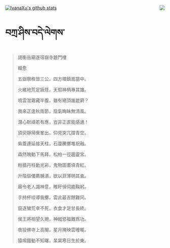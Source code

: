 [![IvanaXu's github stats](https://github-readme-stats.vercel.app/api?username=IvanaXu&show_icons=true&theme=vue-dark)](https://github.com/anuraghazra/github-readme-stats)
<img align="right" src="https://github-readme-stats.vercel.app/api/top-langs/?username=IvanaXu&langs_count=3&theme=graywhite" />
# བཀྲ་ཤིས་བདེ་ལེགས་
> 謁衡岳廟遂宿嶽寺題門樓
> 
> 韓愈
> 
> 五嶽祭秩皆三公，四方環鎮嵩當中。
> 
> 火維地荒足妖怪，天假神柄專其雄。
> 
> 噴雲泄霧藏半腹，雖有絕頂誰能窮？
> 
> 我來正逢秋雨節，陰氣晦昧無清風。
> 
> 潛心默禱若有應，豈非正直能感通！
> 
> 須臾靜掃衆峯出，仰見突兀撐青空。
> 
> 紫蓋連延接天柱，石廩騰擲堆祝融。
> 
> 森然魄動下馬拜，松柏一徑趨靈宮。
> 
> 粉牆丹柱動光彩，鬼物圖畫填青紅。
> 
> 升階傴僂薦脯酒，欲以菲薄明其衷。
> 
> 廟令老人識神意，睢盱偵伺能鞠躬。
> 
> 手持杯珓導我擲，雲此最吉餘難同。
> 
> 竄逐蠻荒幸不死，衣食才足甘長終。
> 
> 侯王將相望久絕，神縱慾福難爲功。
> 
> 夜投佛寺上高閣，星月掩映雲曈曨。
> 
> 猿鳴鐘動不知曙，杲杲寒日生於東。
>